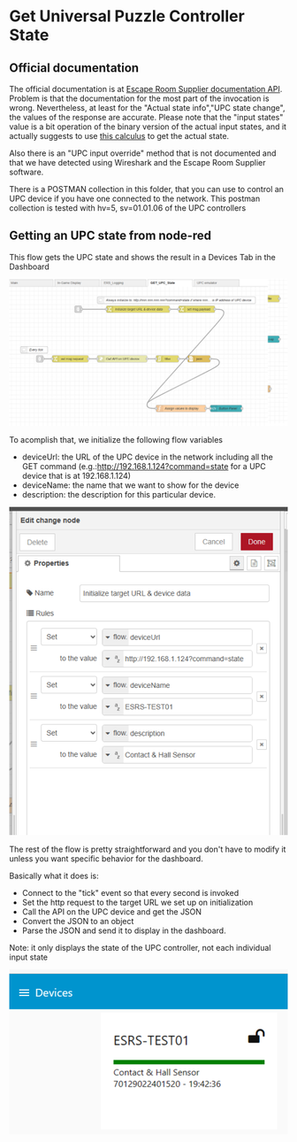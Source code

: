 # Get Universal Puzzle Controller State
## Official documentation 

The official documentation is at <a href="https://wiki.escaperoomsupplier.com/wiki/Universal_Puzzle_Controller_API_v1.0.0">Escape Room Supplier documentation API</a>. Problem is that the documentation for the most part of the invocation is wrong. 
Nevertheless, at least for the "Actual state info","UPC state change",  the values of the response are accurate.
Please note that the "input states" value is a bit operation of the binary version of the actual input states, and it actually suggests to use <a href=" https://www.rapidtables.com/convert/number/decimal-to-binary.html">this calculus</a> to get the actual state.

Also there is an "UPC input override" method that is not documented and that we have detected using Wireshark and the Escape Room Supplier software.

There is a POSTMAN collection in this folder, that you can use to control an UPC device if you have one connected to the network.
This postman collection is tested with hv=5, sv=01.01.06 of the UPC controllers

## Getting an UPC state from node-red
This flow gets the UPC state and shows the result in a Devices Tab in the Dashboard

!["GET_UPC_State"](https://github.com/gabrielcor/node-redescape-EscapeRoomSupplier/blob/main/Documentation/screenshots/GetUPCState01.png)

To acomplish that, we initialize the following flow variables
* deviceUrl: the URL of the UPC device in the network including all the GET command (e.g.:http://192.168.1.124?command=state for a UPC device that is at 192.168.1.124)
* deviceName: the name that we want to show for the device
* description: the description for this particular device.

!["Update flow variables"](https://github.com/gabrielcor/node-redescape-EscapeRoomSupplier/blob/main/Documentation/screenshots/GetUPCState00.png)

The rest of the flow is pretty straightforward and you don't have to modify it unless you want specific behavior for the dashboard.

Basically what it does is:
* Connect to the "tick" event so that every second is invoked
* Set the http request to the target URL we set up on initialization
* Call the API on the UPC device and get the JSON
* Convert the JSON to an object
* Parse the JSON and send it to display in the dashboard.

Note: it only displays the state of the UPC controller, not each individual input state

!["Dashboard"](https://github.com/gabrielcor/node-redescape-EscapeRoomSupplier/blob/main/Documentation/screenshots/GetUPCState02.png)
